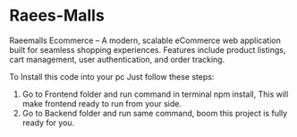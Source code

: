 # Raees-Malls
Raeemalls Ecommerce – A modern, scalable eCommerce web application built for seamless shopping experiences. Features include product listings, cart management, user authentication, and order tracking.

To Install this code into your pc Just follow these steps:
<!-- First Step -->
1. Go to Frontend folder and run command in terminal npm install, This will make frontend ready to run from your side.
2. Go to Backend folder and run same command, boom this project is fully ready for you.
